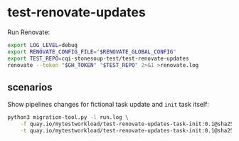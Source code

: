 # test-renovate-updates

Run Renovate:

```bash
export LOG_LEVEL=debug
export RENOVATE_CONFIG_FILE="$RENOVATE_GLOBAL_CONFIG"
export TEST_REPO=cqi-stonesoup-test/test-renovate-updates
renovate --token "$GH_TOKEN" "$TEST_REPO" 2>&1 >renovate.log
```

## scenarios

Show pipelines changes for fictional task update and `init` task itself:

```bash
python3 migration-tool.py -l run.log \
    -f quay.io/mytestworkload/test-renovate-updates-task-init:0.1@sha256:00e467c83c0188130134e0581bdd1d74fa3657ac1cef96345d92d50f9c96e3b0 \
	-t quay.io/mytestworkload/test-renovate-updates-task-init:0.1@sha256:13534468b93b03a01bf78ac9345f5e8c8d2d6d2e65cb11e6431526642e5730ff
```
